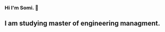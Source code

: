 ### Hi I'm Somi. 👋

## I am studying master of engineering managment.
<!--
**somi2019/somi2019** is a ✨ _special_ ✨ repository because its `README.md` (this file) appears on your GitHub profile.

Here are some ideas to get you started:

* 🔭 I’m currently working on *my class assignments*.
* 🌱 I’m currently learning **Data Visualization**.
* 👯 I’m looking to collaborate on RStudio Projects.
- 🤔 I’m looking for help with *spatial maps*
- 📫 How to reach me: somayeh.sadeghizadeh@gmail.com
- 😄 Pronouns: she/her
- ⚡ Fun fact: After working in sales more than 12 years I decided to learn Programming!

[linkedin]: https://linkedin.com/in/somayeh-sadeghizadeh-59497265/
